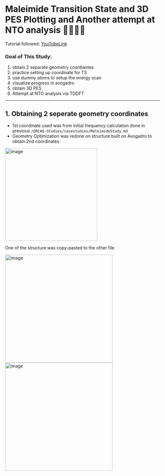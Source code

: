 # Maleimide Transition State and 3D PES Plotting and Another attempt at NTO analysis 🤞🏼🤞🏼

Tutorial followed: [YouTubeLink](https://www.youtube.com/watch?v=EKJRaC240vg)

### Goal of This Study:
1. obtain 2 separate geometry coordiantes 
2. practice setting up coordinate for TS
3. use dummy atoms to setup the energy scan
4. visualize progress in avogadro
5. obtain 3D PES
6. Attempt at NTO analysis via TDDFT

------
## 1. Obtaining 2 seperate geometry coordinates

- 1st coordinate used was from initial frequency calculation done in previous `/ORCA6-Studies/casestudies/MaleimideStudy.md`
- Geometry Optimization was redone on structure built on Avogadro to obtain 2nd coordinates

<img width="300" alt="image" src="https://github.com/user-attachments/assets/71404696-1153-4cad-a1fa-c7f5f9fd6d5b" />

One of the structure was copy-pasted to the other file

<img width="350" alt="image" src="https://github.com/user-attachments/assets/dabfda83-5bde-48a2-a148-27e976bc78a3" />

<img width="350" alt="image" src="https://github.com/user-attachments/assets/2d366862-b80b-43b9-b1b2-253d977ddf47" />

